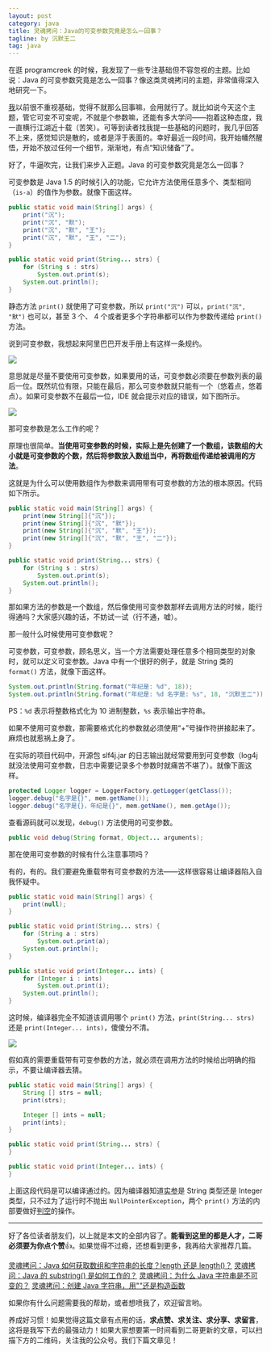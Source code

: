 ```yaml
---
layout: post
category: java
title: 灵魂拷问：Java的可变参数究竟是怎么一回事？
tagline: by 沉默王二
tag: java
---
```


在逛 programcreek 的时候，我发现了一些专注基础但不容忽视的主题。比如说：Java 的可变参数究竟是怎么一回事？像这类灵魂拷问的主题，非常值得深入地研究一下。

<!--more-->




[我](https://mp.weixin.qq.com/s/feoOINGSyivBO8Z1gaQVOA)以前很不重视基础，觉得不就那么回事嘛，会用就行了。就比如说今天这个主题，管它可变不可变呢，不就是个参数嘛，还能有多大学问——抱着这种态度，我一直横行江湖近十载（苦笑）。可等到读者找我提一些基础的问题时，我几乎回答不上来，感觉知识是散的，或者是浮于表面的。幸好最近一段时间，我开始幡然醒悟，开始不放过任何一个细节，渐渐地，有点“知识储备”了。

好了，牛逼吹完，让我们来步入正题。Java 的可变参数究竟是怎么一回事？

可变参数是 Java 1.5 的时候引入的功能，它允许方法使用任意多个、类型相同（`is-a`）的值作为参数。就像下面这样。

```java
public static void main(String[] args) {
    print("沉");
    print("沉", "默");
    print("沉", "默", "王");
    print("沉", "默", "王", "二");
}

public static void print(String... strs) {
    for (String s : strs)
        System.out.print(s);
    System.out.println();
}
```

静态方法 `print()` 就使用了可变参数，所以 `print("沉")` 可以，`print("沉", "默")` 也可以，甚至 3 个、 4 个或者更多个字符串都可以作为参数传递给 `print()` 方法。

说到可变参数，我想起来阿里巴巴开发手册上有这样一条规约。

![](http://www.itwanger.com/assets/images/2019/12/java-varargs-1.png)


意思就是尽量不要使用可变参数，如果要用的话，可变参数必须要在参数列表的最后一位。既然坑位有限，只能在最后，那么可变参数就只能有一个（悠着点，悠着点）。如果可变参数不在最后一位，IDE 就会提示对应的错误，如下图所示。

![](http://www.itwanger.com/assets/images/2019/12/java-varargs-2.png)



那可变参数是怎么工作的呢？

原理也很简单。**当使用可变参数的时候，实际上是先创建了一个数组，该数组的大小就是可变参数的个数，然后将参数放入数组当中，再将数组传递给被调用的方法**。

这就是为什么可以使用数组作为参数来调用带有可变参数的方法的根本原因。代码如下所示。

```java
public static void main(String[] args) {
    print(new String[]{"沉"});
    print(new String[]{"沉", "默"});
    print(new String[]{"沉", "默", "王"});
    print(new String[]{"沉", "默", "王", "二"});
}

public static void print(String... strs) {
    for (String s : strs)
        System.out.print(s);
    System.out.println();
}
```

那如果方法的参数是一个数组，然后像使用可变参数那样去调用方法的时候，能行得通吗？大家感兴趣的话，不妨试一试（行不通，嘘）。



那一般什么时候使用可变参数呢？

可变参数，可变参数，顾名思义，当一个方法需要处理任意多个相同类型的对象时，就可以定义可变参数。Java 中有一个很好的例子，就是 String 类的 `format()` 方法，就像下面这样。

```java
System.out.println(String.format("年纪是: %d", 18));
System.out.println(String.format("年纪是: %d 名字是: %s", 18, "沉默王二"));
```

PS：`%d` 表示将整数格式化为 10 进制整数，`%s` 表示输出字符串。

如果不使用可变参数，那需要格式化的参数就必须使用“+”号操作符拼接起来了。麻烦也就惹祸上身了。

在实际的项目代码中，开源包 slf4j.jar 的日志输出就经常要用到可变参数（log4j 就没法使用可变参数，日志中需要记录多个参数时就痛苦不堪了）。就像下面这样。

```java
protected Logger logger = LoggerFactory.getLogger(getClass());
logger.debug("名字是{}", mem.getName());
logger.debug("名字是{}，年纪是{}", mem.getName(), mem.getAge());
```

查看源码就可以发现，`debug()` 方法使用的可变参数。

```java
public void debug(String format, Object... arguments);
```

那在使用可变参数的时候有什么注意事项吗？

有的，有的。我们要避免重载带有可变参数的方法——这样很容易让编译器陷入自我怀疑中。

```java
public static void main(String[] args) {
    print(null);
}

public static void print(String... strs) {
    for (String a : strs)
        System.out.print(a);
    System.out.println();
}

public static void print(Integer... ints) {
    for (Integer i : ints)
        System.out.print(i);
    System.out.println();
}
```

这时候，编译器完全不知道该调用哪个 `print()` 方法，`print(String... strs)` 还是 `print(Integer... ints)`，傻傻分不清。

![](http://www.itwanger.com/assets/images/2019/12/java-varargs-3.png)

假如真的需要重载带有可变参数的方法，就必须在调用方法的时候给出明确的指示，不要让编译器去猜。

```java
public static void main(String[] args) {
    String [] strs = null;
    print(strs);

    Integer [] ints = null;
    print(ints);
}

public static void print(String... strs) {
}

public static void print(Integer... ints) {
}
```

上面这段代码是可以编译通过的。因为编译器知道[实参](http://www.itwanger.com/java/2019/11/26/java-yinyong-value.html)是 String 类型还是 Integer 类型，只不过为了运行时不抛出 `NullPointerException`，两个 `print()` 方法的内部要做好[判空](https://mp.weixin.qq.com/s/PBqR_uj6dd4xKEX8SUWIYQ)的操作。

------

好了各位读者朋友们，以上就是本文的全部内容了。**能看到这里的都是人才，二哥必须要为你点个赞**👍。如果觉得不过瘾，还想看到更多，我再给大家推荐几篇。

[灵魂拷问：Java 如何获取数组和字符串的长度？length 还是 length()？](http://www.itwanger.com/java/2019/12/08/java-array-string-length.html)
[灵魂拷问：Java 的 substring() 是如何工作的？](https://mp.weixin.qq.com/s/rLakWBPuWqYG8QT6ACetGQ)
[灵魂拷问：为什么 Java 字符串是不可变的？](https://mp.weixin.qq.com/s/CRQrm5zGpqWxYL_ztk-b2Q)
[灵魂拷问：创建 Java 字符串，用""还是构造函数](http://www.itwanger.com/java/2019/11/28/java-string-shuangyinhao-gouzaohanshu.html)



如果你有什么问题需要我的帮助，或者想喷我了，欢迎留言哟。

养成好习惯！如果觉得这篇文章有点用的话，**求点赞、求关注、求分享、求留言**，这将是我写下去的最强动力！如果大家想要第一时间看到二哥更新的文章，可以扫描下方的二维码，关注我的公众号。我们下篇文章见！


